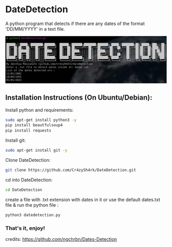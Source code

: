 # DateDetection
A python program that detects if there are any dates of the format 'DD/MM/YYYY' in a text file.

<p align="center">
  <img width="522" src="https://github.com/Cr4zySh4rk/DateDetection/blob/main/Screenshot1.png">
</p>

## Installation Instructions (On Ubuntu/Debian): 
Install python and requirements:
  ``` bash
  sudo apt-get install python3 -y
  pip install beautfulsoup4
  pip install requests
  ```
Install git:
  ``` bash
  sudo apt-get install git -y
  ```
Clone DateDetection:
  ``` bash
  git clone https://github.com/Cr4zySh4rk/DateDetection.git
  ```
cd into DateDetection:
  ``` bash
  cd DateDetection
  ```
create a file with .txt extension with dates in it 
or use the default dates.txt file & run the python file :
  ``` bash
  python3 datedetection.py
  ```
### That's it, enjoy!
credits: https://github.com/ngchrbn/Dates-Detection
